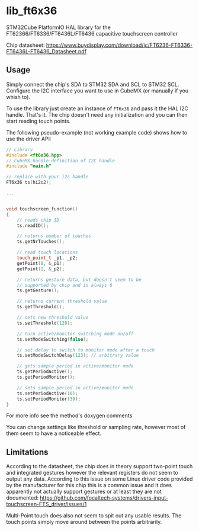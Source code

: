 # lib_ft6x36

STM32Cube PlatformIO HAL library for the FT62366/FT6336/FT6436L/FT6436 capacitive touchscreen controller

Chip datasheet: https://www.buydisplay.com/download/ic/FT6236-FT6336-FT6436L-FT6436_Datasheet.pdf

## Usage

Simply connect the chip's SDA to STM32 SDA and SCL to STM32 SCL.
Configure the I2C interface you want to use in CubeMX (or manually if you whish to).

To use the library just create an instance of ```FT6x36``` and pass it the 
HAL I2C handle. That's it. The chip doesn't need any initialization and you can then start reading touch points. 

The following pseudo-example (not working example code) shows how to use the driver API:

```cpp
// Library
#include <ft6x36.hpp>
// CubeMX handle definition of I2C handle
#include "main.h"

// replace with your i2c handle
FT6x36 ts(hi2c2);

...


void touchscreen_function()
{
    // reads chip ID
    ts.readID();

    // returns number of touches
    ts.getNrTouches();

    // read touch locations
    touch_point_t _p1, _p2;
    getPoint(0, &_p1);
    getPoint(1, &_p2);

    // returns gesture data, but doesn't seem to be
    // supported by chip and is always 0
    ts.getGesture();

    // returns current threshold value
    ts.getThreshold();

    // sets new threshold value
    ts.setThreshold(128);

    // turn active/monitor switching mode on/off
    ts.setModeSwitching(false);

    // set delay to switch to monitor mode after a touch
    ts.setModeSwitchDelay(123); // arbitrary value

    // gets sample period in active/monitor mode 
    ts.getPeriodActive();
    ts.getPeriodMonitor();

    // sets sample period in active/monitor mode
    ts.setPeriodActive(10);
    ts.setPeriodMonitor(30);
}

```

For more info see the method's doxygen comments

You can change settings like threshold or sampling rate, however most of them seem to have a noticeable effect.


## Limitations

According to the datasheet, the chip does in theory support two-point touch and integrated gestures however the relevant registers do not seem to output any data. According to this issue on some Linux driver code provided by the manufacturer for this chip this is a common issue and it does apparently not actually support gestures or at least they are not documented: https://github.com/focaltech-systems/drivers-input-touchscreen-FTS_driver/issues/1

Multi-Point touch does also not seem to spit out any usable results. The touch points simply move around between the points arbitrarily.